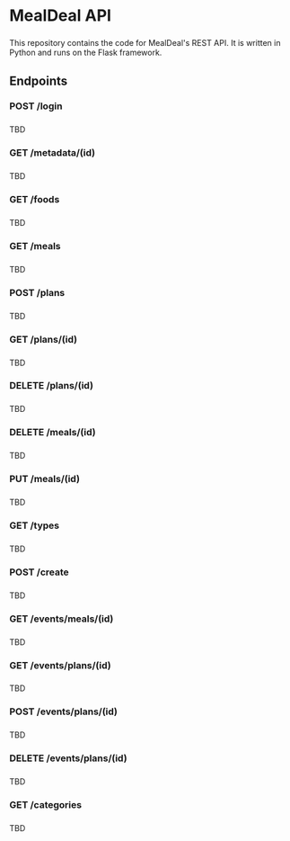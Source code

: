 <h1 align="left">MealDeal API</h1>

###

<p align="left">This repository contains the code for MealDeal's REST API. It is written in Python and runs on the Flask framework.</p>

###

<h2 align="left">Endpoints</h2>

###

<h3 align="left">POST /login</h3>

###

<p>TBD</p>

<h3 align="left">GET /metadata/(id)</h3>

###

<p>TBD</p>

<h3 align="left">GET /foods</h3>

###

<p>TBD</p>

<h3 align="left">GET /meals</h3>

###

<p>TBD</p>

<h3 align="left">POST /plans</h3>

###

<p>TBD</p>

<h3 align="left">GET /plans/(id)</h3>

###

<p>TBD</p>

<h3 align="left">DELETE /plans/(id)</h3>

###

<p>TBD</p>

<h3 align="left">DELETE /meals/(id)</h3>

###

<p>TBD</p>

<h3 align="left">PUT /meals/(id)</h3>

###

<p>TBD</p>

<h3 align="left">GET /types</h3>

###

<p>TBD</p>

<h3 align="left">POST /create</h3>

###

<p>TBD</p>

<h3 align="left">GET /events/meals/(id)</h3>

###

<p>TBD</p>

<h3 align="left">GET /events/plans/(id)</h3>

###

<p>TBD</p>

<h3 align="left">POST /events/plans/(id)</h3>

###

<p>TBD</p>

<h3 align="left">DELETE /events/plans/(id)</h3>

###

<p>TBD</p>

<h3 align="left">GET /categories</h3>

###

<p>TBD</p>